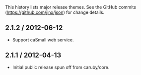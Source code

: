This history lists major release themes. See the GitHub commits (https://github.com/jinx/json)
for change details.

2.1.2 / 2012-06-12
------------------
* Support caSmall web service.

2.1.1 / 2012-04-13
------------------
* Initial public release spun off from caruby/core.
